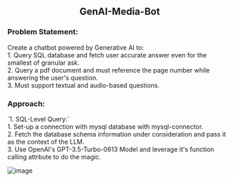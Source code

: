 <h2 align="center"> GenAI-Media-Bot </h2>

<h3>Problem Statement:</h3>
Create a chatbot powered by Generative AI to:<br>
  1. Query SQL database and fetch user accurate answer even for the smallest of granular ask.<br>
  2. Query a pdf document and must reference the page number while answering the user's question. <br>
  3. Must support textual and audio-based questions. <br>

<h3>Approach:</h3>
`1. SQL-Level Query:`<br>
      1. Set-up a connection with mysql database with mysql-connector.<br>
      2. Fetch the database schema information under consideration and pass it as the context of the LLM.<br>
      3. Use OpenAI's GPT-3.5-Turbo-0613 Model and leverage it's function calling attrbute to do the magic. <br>

      
![image](https://github.com/KDcommits/GenAI-Media-Bot/assets/124420761/f8a61c9a-7236-4c3b-81a9-de6cee4971f3)

